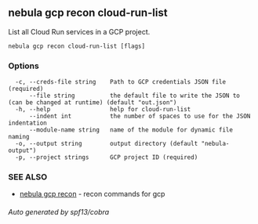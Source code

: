 ## nebula gcp recon cloud-run-list

List all Cloud Run services in a GCP project.

```
nebula gcp recon cloud-run-list [flags]
```

### Options

```
  -c, --creds-file string    Path to GCP credentials JSON file (required)
      --file string          the default file to write the JSON to (can be changed at runtime) (default "out.json")
  -h, --help                 help for cloud-run-list
      --indent int           the number of spaces to use for the JSON indentation
      --module-name string   name of the module for dynamic file naming
  -o, --output string        output directory (default "nebula-output")
  -p, --project strings      GCP project ID (required)
```

### SEE ALSO

* [nebula gcp recon](nebula_gcp_recon.md)	 - recon commands for gcp

###### Auto generated by spf13/cobra
